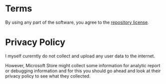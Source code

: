 # Terms

By using any part of the software, you agree to the [repository license](./LICENSE).

# Privacy Policy

I myself curerntly do not collect and upload any user data to the internet.

However, Microsoft Store might collect some information for analytic report or debugging information and for this you should go ahead and look at their privacy policy to see what they collected.
